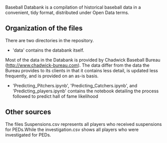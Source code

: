 Baseball Databank is a compilation of historical baseball data in a
convenient, tidy format, distributed under Open Data terms.


Organization of the files
-------------------------

There are two directories in the repository.

* 'data' contains the databank itself.  

Most of the data in the Databank is provided by Chadwick Baseball Bureau
(http://www.chadwick-bureau.com).  The data differ from the data the Bureau provides
to its clients in that it contains less detail, is updated less frequently, 
and is provided on an as-is basis.


* 'Predicting_Pitchers.ipynb', 'Predicting_Catchers.ipynb', and 'Predicting_players.ipynb' contains the notebook detailing the process followed
to predict hall of fame likelihood



Other sources
-------------

The files Suspensions.csv represents all players who received suspensions for PEDs.While the
investigation.csv shows all players who were investigated for PEDs.

